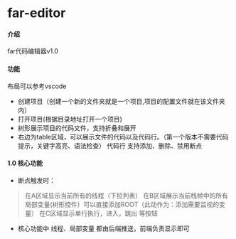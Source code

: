 # far-editor

#### 介绍
far代码编辑器v1.0

#### 功能
布局可以参考vscode
- 创建项目（创建一个新的文件夹就是一个项目,项目的配置文件就在该文件夹内）
- 打开项目(根据目录地址打开一个项目)
- 树形展示项目的代码文件，支持折叠和展开
- 右边为table区域，可以展示文件的代码以及代码行。（第一个版本不需要代码提示，关键字高亮、语法检查） 代码行 支持添加、删除、禁用断点
#### 1.0 核心功能
- 断点触发时：
>在A区域显示当前所有的线程（下拉列表）
>在B区域展示当前栈帧中的所有局部变量(树形控件）可以直接添加ROOT（此动作为：添加需要监视的变量）
>在C区域显示单行执行，进入，跳出 等按钮

- 核心功能中 线程、局部变量 都由后端推送，前端负责显示即可





